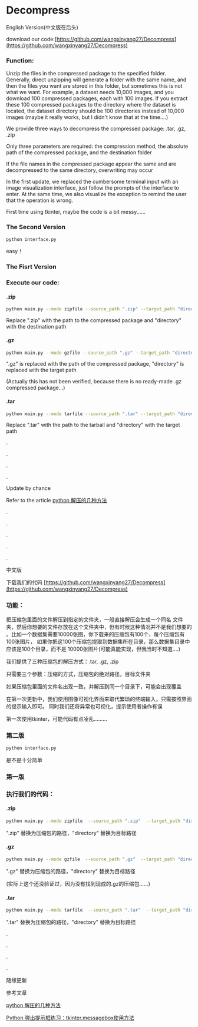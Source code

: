 # Decompress


English Version(中文版在后头)

download our code:[https://github.com/wangxinyang27/Decompress](https://github.com/wangxinyang27/Decompress)

### Function:
Unzip the files in the compressed package to the specified folder. Generally, direct unzipping will generate a folder with the same name, and then the files you want are stored in this folder, but sometimes this is not what we want. For example, a dataset needs 10,000 images, and you download 100 compressed packages, each with 100 images. If you extract these 100 compressed packages to the directory where the dataset is located, the dataset directory should be 100 directories instead of 10,000 images (maybe it really works, but I didn't know that at the time....)

We provide three ways to decompress the compressed package: .tar, .gz, .zip

Only three parameters are required: the compression method, the absolute path of the compressed package, and the destination folder

If the file names in the compressed package appear the same and are decompressed to the same directory, overwriting may occur


In the first update, we replaced the cumbersome terminal input with an image visualization interface, just follow the prompts of the interface to enter.
At the same time, we also visualize the exception to remind the user that the operation is wrong.

First time using tkinter, maybe the code is a bit messy......

### The Second Version
```bash
python interface.py
```
easy！
### The Fisrt Version

### Execute our code:
#### .zip
```bash
python main.py --mode zipfile --source_path ".zip" --target_path "directory"
```
Replace ".zip" with the path to the compressed package and "directory" with the destination path

#### .gz
```bash
python main.py --mode gzfile --source_path ".gz" --target_path "directory"
```
".gz" is replaced with the path of the compressed package, "directory" is replaced with the target path

(Actually this has not been verified, because there is no ready-made .gz compressed package...)

#### .tar
```bash
python main.py --mode tarfile --source_path ".tar" --target_path "directory"
```
Replace ".tar" with the path to the tarball and "directory" with the target path

.

.

.

.

Update by chance

Refer to the article [python 解压的几种方法](https://blog.csdn.net/sinat_38682860/article/details/107861367?ops_request_misc=%257B%2522request%255Fid%2522%253A%2522166356981316782390532279%2522%252C%2522scm%2522%253A%252220140713.130102334..%2522%257D&request_id=166356981316782390532279&biz_id=0&utm_medium=distribute.pc_search_result.none-task-blog-2~all~sobaiduend~default-2-107861367-null-null.142^v47^pc_rank_34_2,201^v3^control&utm_term=python%20%E8%A7%A3%E5%8E%8B&spm=1018.2226.3001.4187)

.

.

.

.

.


中文版

下载我们的代码 [https://github.com/wangxinyang27/Decompress](https://github.com/wangxinyang27/Decompress)

### 功能：
把压缩包里面的文件解压到指定的文件夹，一般直接解压会生成一个同名
文件夹，然后你想要的文件存放在这个文件夹中，但有时候这种情况并不是我们想要的
。比如一个数据集需要10000张图，你下载来的压缩包有100个，每个压缩包有100张图片，
如果你把这100个压缩包提取到数据集所在目录，那么数据集目录中应该是100个目录，而不是
10000张图片(可能真能实现，但我当时不知道....)

我们提供了三种压缩包的解压方式：.tar, .gz, .zip

只需要三个参数：压缩的方式，压缩包的绝对路径，目标文件夹

如果压缩包里面的文件名出现一致，并解压到同一个目录下，可能会出现覆盖

在第一次更新中，我们使用图像可视化界面来取代繁琐的终端输入，只需按照界面的提示输入即可。
同时我们还将异常也可视化，提示使用者操作有误

第一次使用tkinter，可能代码有点凌乱.........

### 第二版
```bash
python interface.py
```
是不是十分简单
### 第一版
### 执行我们的代码：

#### .zip 
```bash
python main.py --mode zipfile  --source_path ".zip"  --target_path "directory"
```
".zip" 替换为压缩包的路径，"directory" 替换为目标路径


#### .gz
```bash
python main.py --mode gzfile  --source_path ".gz"  --target_path "directory"
```
".gz" 替换为压缩包的路径，"directory" 替换为目标路径

(实际上这个还没验证过，因为没有找到现成的.gz的压缩包......)


#### .tar
```bash
python main.py --mode tarfile  --source_path ".tar"  --target_path "directory"
```
".tar" 替换为压缩包的路径，"directory" 替换为目标路径

.

.

.

.



随缘更新

参考文章

[python 解压的几种方法](https://blog.csdn.net/sinat_38682860/article/details/107861367?ops_request_misc=%257B%2522request%255Fid%2522%253A%2522166356981316782390532279%2522%252C%2522scm%2522%253A%252220140713.130102334..%2522%257D&request_id=166356981316782390532279&biz_id=0&utm_medium=distribute.pc_search_result.none-task-blog-2~all~sobaiduend~default-2-107861367-null-null.142^v47^pc_rank_34_2,201^v3^control&utm_term=python%20%E8%A7%A3%E5%8E%8B&spm=1018.2226.3001.4187)

[Python 弹出提示框练习：tkinter.messagebox使用方法](https://blog.csdn.net/RNG_uzi_/article/details/89792518)